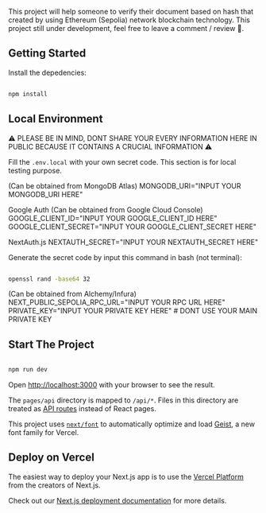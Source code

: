 This project will help someone to verify their document based on hash that created by using Ethereum (Sepolia) network blockchain technology. This project still under development, feel free to leave a comment / review 🐳. 

## Getting Started

Install the depedencies:

```bash

npm install

```

## Local Environment

⚠️ PLEASE BE IN MIND, DONT SHARE YOUR EVERY INFORMATION HERE IN PUBLIC BECAUSE IT CONTAINS A CRUCIAL INFORMATION ⚠️

Fill the `.env.local` with your own secret code. This section is for local testing purpose.

(Can be obtained from MongoDB Atlas)
MONGODB_URI="INPUT YOUR MONGODB_URI HERE"

Google Auth (Can be obtained from Google Cloud Console)
GOOGLE_CLIENT_ID="INPUT YOUR GOOGLE_CLIENT_ID HERE"
GOOGLE_CLIENT_SECRET="INPUT YOUR GOOGLE_CLIENT_SECRET HERE"

NextAuth.js
NEXTAUTH_SECRET="INPUT YOUR NEXTAUTH_SECRET HERE" 

Generate the secret code by input this command in bash (not terminal):

``` bash

openssl rand -base64 32

``` 

(Can be obtained from Alchemy/Infura)
NEXT_PUBLIC_SEPOLIA_RPC_URL="INPUT YOUR RPC URL HERE"
PRIVATE_KEY="INPUT YOUR PRIVATE KEY HERE" # DONT USE YOUR MAIN PRIVATE KEY

## Start The Project
```bash

npm run dev

```

Open [http://localhost:3000](http://localhost:3000) with your browser to see the result.

The `pages/api` directory is mapped to `/api/*`. Files in this directory are treated as [API routes](https://nextjs.org/docs/pages/building-your-application/routing/api-routes) instead of React pages.

This project uses [`next/font`](https://nextjs.org/docs/pages/building-your-application/optimizing/fonts) to automatically optimize and load [Geist](https://vercel.com/font), a new font family for Vercel.

## Deploy on Vercel

The easiest way to deploy your Next.js app is to use the [Vercel Platform](https://vercel.com/new?utm_medium=default-template&filter=next.js&utm_source=create-next-app&utm_campaign=create-next-app-readme) from the creators of Next.js.

Check out our [Next.js deployment documentation](https://nextjs.org/docs/pages/building-your-application/deploying) for more details.

